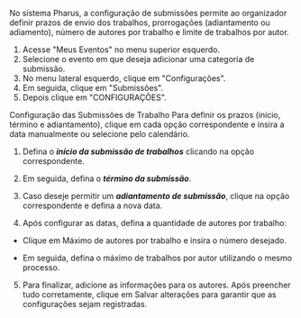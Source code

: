 
 No sistema Pharus, a configuração de submissões permite ao organizador definir prazos de envio dos trabalhos, prorrogações (adiantamento ou adiamento), número de autores por trabalho e limite de trabalhos por autor. 


1. Acesse "Meus Eventos" no menu superior esquerdo.
2. Selecione o evento em que deseja adicionar uma categoria de submissão.
3. No menu lateral esquerdo, clique em "Configurações".
4. Em seguida, clique em "Submissões".
5. Depois clique em "CONFIGURAÇÕES".

Configuração das Submissões de Trabalho
Para definir os prazos (início, término e adiantamento), clique em cada opção correspondente e insira a data manualmente ou selecione pelo calendário.

1. Defina o ***início da submissão de trabalhos*** clicando na opção correspondente.

2. Em seguida, defina o ***término da submissão***.

3. Caso deseje permitir um ***adiantamento de submissão***, clique na opção correspondente e defina a nova data.

4. Após configurar as datas, defina a quantidade de autores por trabalho:

- Clique em Máximo de autores por trabalho e insira o número desejado.

- Em seguida, defina o máximo de trabalhos por autor utilizando o mesmo processo.

5. Para finalizar, adicione as informações para os autores. Após preencher tudo corretamente, clique em Salvar alterações para garantir que as configurações sejam registradas.


